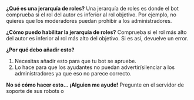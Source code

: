 **¿Qué es una jerarquía de roles?** Una jerarquía de roles es donde el bot comprueba si el rol del autor es inferior al rol objetivo. Por ejemplo, no quieres que los moderadores puedan prohibir a los administradores.

**¿Cómo puedo habilitar la jerarquía de roles?** Comprueba si el rol más alto del autor es inferior al rol más alto del objetivo. Si es así, devuelve un error.

**¿Por qué debo añadir esto?**

1. Necesitas añadir esto para que tu bot se apruebe.
2. Lo hace para que los ayudantes no puedan advertir/silenciar a los administradores ya que eso no parece correcto.

**No sé cómo hacer esto... ¡Alguien me ayude!** Pregunte en el servidor de soporte de sus robots o